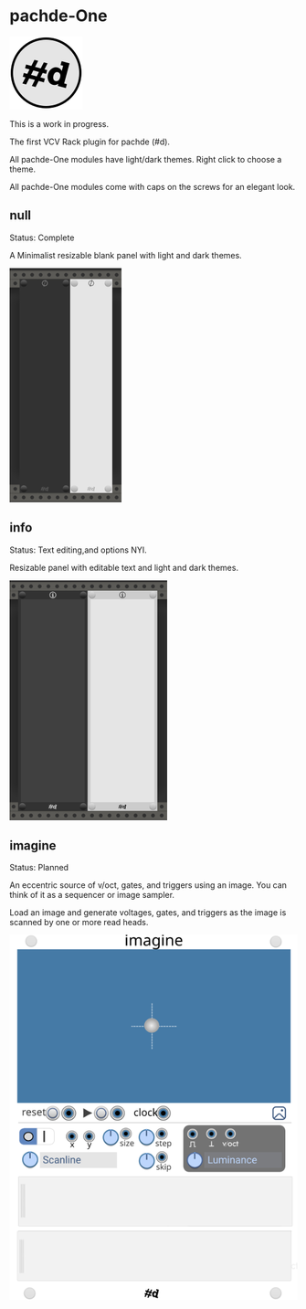 # pachde-One

![pachde logo](docs/Logo.svg)

This is a work in progress.

The first VCV Rack plugin for pachde (#d).

All pachde-One modules have light/dark themes. Right click to choose a theme.

All pachde-One modules come with caps on the screws for an elegant look.

## null

Status: Complete

A Minimalist resizable blank panel with light and dark themes.

![null module with dark and light theme](docs/nullLightDark.png)

## info

Status: Text editing,and options NYI.

Resizable panel with editable text and light and dark themes.

![info panel in dark and light theme](docs/InfoLightDark.png)

## imagine

Status: Planned

An eccentric source of v/oct, gates, and triggers using an image. You can think of it as a sequencer or image sampler.

Load an image and generate voltages, gates, and triggers as the image is scanned by one or more read heads.

![imagine wireframe](design/imagine-design.svg)
